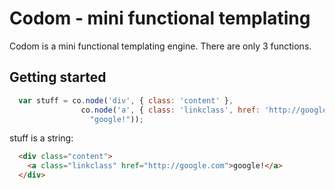 
# Codom - mini functional templating

Codom is a mini functional templating engine. There are only 3 functions.

## Getting started

```js
  var stuff = co.node('div', { class: 'content' },
                co.node('a', { class: 'linkclass', href: 'http://google.com' },
                  "google!"));
```

stuff is a string:

```html
  <div class="content">
    <a class="linkclass" href="http://google.com">google!</a>
  </div>
```

